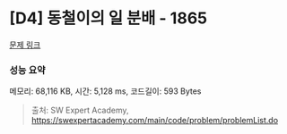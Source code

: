 # [D4] 동철이의 일 분배 - 1865 

[문제 링크](https://swexpertacademy.com/main/code/problem/problemDetail.do?contestProbId=AV5LuHfqDz8DFAXc) 

### 성능 요약

메모리: 68,116 KB, 시간: 5,128 ms, 코드길이: 593 Bytes



> 출처: SW Expert Academy, https://swexpertacademy.com/main/code/problem/problemList.do